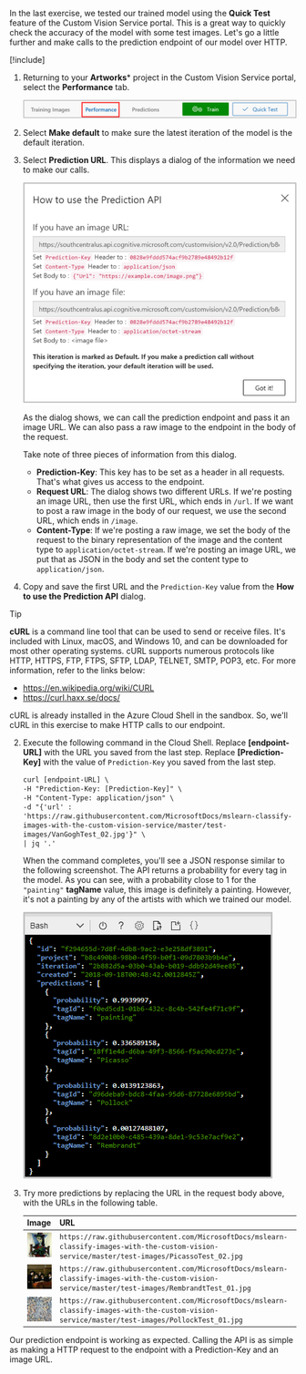 In the last exercise, we tested our trained model using the **Quick Test** feature of the Custom Vision Service portal. This is a great way to quickly check the accuracy of the model with some test images. Let's go a little further and make calls to the prediction endpoint of our model over HTTP.

[!include[](../../../includes/azure-sandbox-activate.md)]

1. Returning to your **Artworks**\* project in the Custom Vision Service portal, select the  **Performance** tab.

    ![Screenshot of the top bar of the Artworks project with the Performance tab highlighted](../media/5-performance-tab.png)

1. Select **Make default** to make sure the latest iteration of the model is the default iteration.

1. Select **Prediction URL**. This displays a dialog of the information we need to make our calls. 

    ![Screenshot of the prediction url dialog box showing the detailed information on how to use prediction API when you have image URL and when you have image file](../media/5-portal-prediction-url.png)

    As the dialog shows, we can call the prediction endpoint and pass it an image URL. We can also pass a raw image to the endpoint in the body of the request.

    Take note of three pieces of information from this dialog.
     - **Prediction-Key**: This key has to be set as a header in all requests. That's what gives us access to the endpoint.
    - **Request URL**: The dialog shows two different URLs. If we're posting an image URL, then use the first URL, which ends in `/url`. If we want to post a raw image in the body of our request, we use the second URL, which ends in `/image`.
    - **Content-Type**: If we're posting a raw image, we set the body of the request to the binary representation of the image and the content type to `application/octet-stream`. If we're posting an image URL, we put that as JSON in the body and set the content type to `application/json`.
    

3. Copy and save the first URL and the `Prediction-Key` value from the **How to use the Prediction API** dialog. 

> [!TIP]
> **cURL** is a command line tool that can be used to send or receive files. It's included with Linux, macOS, and Windows 10, and can be downloaded for most other operating systems. cURL supports numerous protocols like HTTP, HTTPS, FTP, FTPS, SFTP, LDAP, TELNET, SMTP, POP3, etc. For more information, refer to the links below:
>
>- <https://en.wikipedia.org/wiki/CURL>
>- <https://curl.haxx.se/docs/> 
> 
> cURL is already installed in the Azure Cloud Shell in the sandbox. So, we'll cURL in this exercise to make HTTP calls to our endpoint.

2. Execute the following command in the Cloud Shell. Replace **[endpoint-URL]** with the URL you saved from the last step. Replace **[Prediction-Key]** with the value of `Prediction-Key` you saved from the last step. 

    ```azurecli
    curl [endpoint-URL] \
    -H "Prediction-Key: [Prediction-Key]" \
    -H "Content-Type: application/json" \
    -d "{'url' : 'https://raw.githubusercontent.com/MicrosoftDocs/mslearn-classify-images-with-the-custom-vision-service/master/test-images/VanGoghTest_02.jpg'}" \
    | jq '.'
    ```

    When the command completes, you'll see a JSON response similar to the following screenshot. The API returns a probability for every tag in the model. As you can see, with a probability close to 1 for the `"painting"` **tagName** value, this image is definitely a painting. However, it's not a painting by any of the artists with which we trained our model. 

    ![Screenshot of a JSON response showing probability for each tag](../media/5-prediction-json.png) 

3. Try more predictions by replacing the URL in the request body above, with the URLs in the following table. 

    |Image  | URL  |
    |---------|---------|
    |![Thumbnail of test picasso image](../media/picasso-test-02-thumb.jpg)     | `https://raw.githubusercontent.com/MicrosoftDocs/mslearn-classify-images-with-the-custom-vision-service/master/test-images/PicassoTest_02.jpg`        |
    |![Thumbnail of test rembrandt image](../media/rembrandt-test-01-thumb.jpg)     |  `https://raw.githubusercontent.com/MicrosoftDocs/mslearn-classify-images-with-the-custom-vision-service/master/test-images/RembrandtTest_01.jpg`       |
    |![Thumbnail of test pollock image](../media/pollock-test-01-thumb.jpg)  |   `https://raw.githubusercontent.com/MicrosoftDocs/mslearn-classify-images-with-the-custom-vision-service/master/test-images/PollockTest_01.jpg`     |
   

Our prediction endpoint is working as expected. Calling the API is as simple as making a HTTP request to the endpoint with a Prediction-Key and an image URL.
